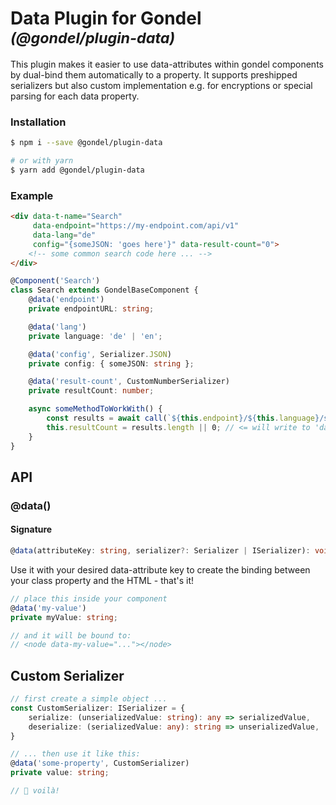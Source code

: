 # Data Plugin for Gondel <small>_(@gondel/plugin-data)_</small>
This plugin makes it easier to use data-attributes within gondel components by dual-bind them
automatically to a property. It supports preshipped serializers but also custom implementation e.g. for encryptions or special parsing for each data property.

### Installation
```bash
$ npm i --save @gondel/plugin-data

# or with yarn
$ yarn add @gondel/plugin-data
```

### Example

```html
<div data-t-name="Search"
     data-endpoint="https://my-endpoint.com/api/v1"
     data-lang="de"
     config="{someJSON: 'goes here'}" data-result-count="0">
    <!-- some common search code here ... -->
</div>
```

```ts
@Component('Search')
class Search extends GondelBaseComponent {
    @data('endpoint')
    private endpointURL: string;

    @data('lang')
    private language: 'de' | 'en';

    @data('config', Serializer.JSON)
    private config: { someJSON: string };

    @data('result-count', CustomNumberSerializer)
    private resultCount: number;

    async someMethodToWorkWith() {
        const results = await call(`${this.endpoint}/${this.language}/search?query=bla`);
        this.resultCount = results.length || 0; // <= will write to 'data-result-count'
    }
}
```

## API

### @data()

#### Signature
```ts
@data(attributeKey: string, serializer?: Serializer | ISerializer): void
```

Use it with your desired data-attribute key to create the binding between your class property and the HTML - that's it!

```ts
// place this inside your component
@data('my-value')
private myValue: string;

// and it will be bound to:
// <node data-my-value="..."></node>
```
## Custom Serializer
```ts
// first create a simple object ...
const CustomSerializer: ISerializer = {
    serialize: (unserializedValue: string): any => serializedValue,
    deserialize: (serializedValue: any): string => unserializedValue,
}

// ... then use it like this:
@data('some-property', CustomSerializer)
private value: string;

// 🎉 voilà!
```